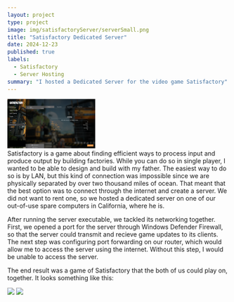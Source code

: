 ```yaml
---
layout: project
type: project
image: img/satisfactoryServer/serverSmall.png
title: "Satisfactory Dedicated Server"
date: 2024-12-23
published: true
labels:
  - Satisfactory
  - Server Hosting
summary: "I hosted a Dedicated Server for the video game Satisfactory"
---
```

<div class="text-center p-4">
 <img width="200px" src="../img/satisfactoryServer/server.png" class="img-thumbnail" >
  </div>
  Satisfactory is a game about finding efficient ways to process input and produce output by building factories. While you can do so in single player, I wanted to be able to design and build with my father. The easiest way to do so is by LAN, but this kind of connection was impossible since we are physically separated by over two thousand miles of ocean. That meant that the best option was to connect through the internet and create a server. We did not want to rent one, so we hosted a dedicated server on one of our out-of-use spare computers in California, where he is.

  After running the server executable, we tackled its networking together. First, we opened a port for the server through Windows Defender Firewall, so that the server could transmit and recieve game updates to its clients. The next step was configuring port forwarding on our router, which would allow me to access the server using the internet. Without this step, I would be unable to access the server. 

The end result was a game of Satisfactory that the both of us could play on, together. It looks something like this: 

<div class="text-center p-4">
  <img width="200px" src="../img/satisfactoryServer/game1.png" class="img-thumbnail" >
  <img width="200px" src="../img/satisfactoryServer/game2.png" class="img-thumbnail" >
 </div>
